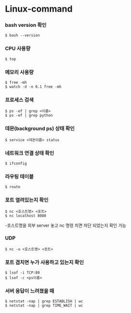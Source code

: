 # Linux-command

### bash version 확인
```
$ bash --version
```
### CPU 사용량
```
$ top
```

### 메모리 사용량
```
$ free -mh
$ watch -d -n 0.1 free -mh
```

### 프로세스 검색
```
$ ps -ef | grep <이름>
$ ps -ef | grep python
```

### 데몬(background ps) 상태 확인
```
$ service <데몬이름> status
```

### 네트워크 연결 상태 확인
```
$ ifconfig
```

### 라우팅 테이블
```
$ route
```

### 포트 열려있는지 확인
```
$ nc <호스트명> <포트>
$ nc localhost 8080
```
-호스트명을 외부 server 놓고 nc 명령 치면 차단 되었는지 확인 가능  

### UDP
```
$ nc -u <호스트명> <포트>
```

### 포트 겹치면 누가 사용하고 있는지 확인
```
$ lsof -i TCP:80
$ lsof -c <ps이름>
```

### 서버 응답이 느려졌을 때
```
$ netstat -nap | grep ESTABLISH | wc
$ netstat -nap | grep TIME_WAIT | wc
```
